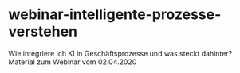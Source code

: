 # webinar-intelligente-prozesse-verstehen
Wie integriere ich KI in Geschäftsprozesse und was steckt dahinter? Material zum Webinar vom 02.04.2020
